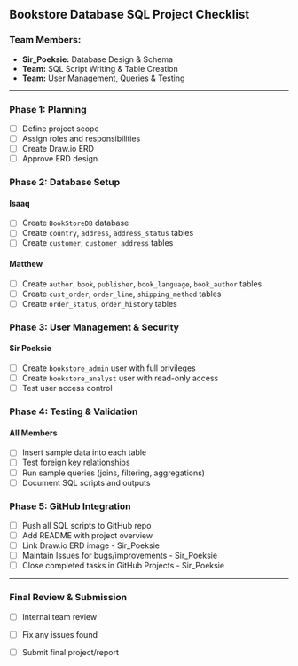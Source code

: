 ## Bookstore Database SQL Project Checklist

### Team Members:
- **Sir_Poeksie:** Database Design & Schema
- **Team:** SQL Script Writing & Table Creation
- **Team:** User Management, Queries & Testing

---

### Phase 1: Planning
- [ ] Define project scope
- [ ] Assign roles and responsibilities
- [ ] Create Draw.io ERD
- [ ] Approve ERD design

### Phase 2: Database Setup
#### Isaaq
- [ ] Create `BookStoreDB` database
- [ ] Create `country`, `address`, `address_status` tables
- [ ] Create `customer`, `customer_address` tables

#### Matthew
- [ ] Create `author`, `book`, `publisher`, `book_language`, `book_author` tables
- [ ] Create `cust_order`, `order_line`, `shipping_method` tables
- [ ] Create `order_status`, `order_history` tables

### Phase 3: User Management & Security
#### Sir Poeksie
- [ ] Create `bookstore_admin` user with full privileges
- [ ] Create `bookstore_analyst` user with read-only access
- [ ] Test user access control

### Phase 4: Testing & Validation
#### All Members
- [ ] Insert sample data into each table
- [ ] Test foreign key relationships
- [ ] Run sample queries (joins, filtering, aggregations)
- [ ] Document SQL scripts and outputs

### Phase 5: GitHub Integration
- [ ] Push all SQL scripts to GitHub repo
- [ ] Add README with project overview
- [ ] Link Draw.io ERD image - Sir_Poeksie
- [ ] Maintain Issues for bugs/improvements - Sir_Poeksie
- [ ] Close completed tasks in GitHub Projects - Sir_Poeksie

---

### Final Review & Submission
- [ ] Internal team review
- [ ] Fix any issues found
- [ ] Submit final project/report
 

